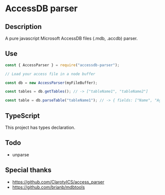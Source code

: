 # AccessDB parser

## Description
A pure javascript Microsoft AccessDB files (.mdb, .accdb) parser.

## Use
```js
const { AccessParser } = require("accessdb-parser");

// Load your access file in a node buffer

const db = new AccessParser(myFileBuffer);

const tables = db.getTables(); // -> ["tableName1", "tableName2"]

const table = db.parseTable("tableName1"); // -> { fields: ["Name", "Age], lines: [["John", "23"], ["Bill", "56"]] }
```

## TypeScript
This project has types declaration.

## Todo
 - unparse

## Special thanks
 - https://github.com/ClarotyICS/access_parser
 - https://github.com/brianb/mdbtools
